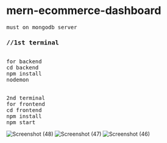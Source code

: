
# mern-ecommerce-dashboard
<pre>
must on mongodb server
<h3>//1st terminal</h3>
for backend
cd backend
npm install
nodemon


2nd terminal
for frontend
cd frontend
npm install
npm start </pre>
![Screenshot (48)](https://user-images.githubusercontent.com/102425490/205704670-9fa5dc26-75c5-4166-9730-908e9328d9f8.png)
![Screenshot (47)](https://user-images.githubusercontent.com/102425490/205704714-78c7b20e-325d-42c3-bdae-f95d44fc7c02.png)
![Screenshot (46)](https://user-images.githubusercontent.com/102425490/205702816-62dfc73a-7480-4931-a553-462b3972bb2f.png)
